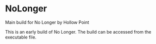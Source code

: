 # NoLonger
Main build for No Longer by Hollow Point

This is an early build of No Longer. The build can be accessed from the executable file.
